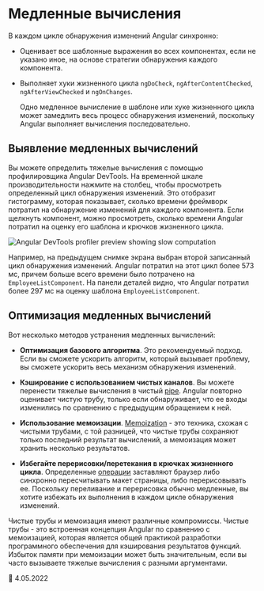 # Медленные вычисления

В каждом цикле обнаружения изменений Angular синхронно:

-   Оценивает все шаблонные выражения во всех компонентах, если не указано иное, на основе стратегии обнаружения каждого компонента.

-   Выполняет хуки жизненного цикла `ngDoCheck`, `ngAfterContentChecked`, `ngAfterViewChecked` и `ngOnChanges`.

    Одно медленное вычисление в шаблоне или хуке жизненного цикла может замедлить весь процесс обнаружения изменений, поскольку Angular выполняет вычисления последовательно.

## Выявление медленных вычислений

Вы можете определить тяжелые вычисления с помощью профилировщика Angular DevTools. На временной шкале производительности нажмите на столбец, чтобы просмотреть определенный цикл обнаружения изменений. Это отобразит гистограмму, которая показывает, сколько времени фреймворк потратил на обнаружение изменений для каждого компонента. Если щелкнуть компонент, можно просмотреть, сколько времени Angular потратил на оценку его шаблона и крючков жизненного цикла.

<div class="lightbox">   <img alt="Angular DevTools profiler preview showing slow computation" src="generated/images/guide/change-detection/slow-computations.png">
</div>

Например, на предыдущем снимке экрана выбран второй записанный цикл обнаружения изменений. Angular потратил на этот цикл более 573 мс, причем больше всего времени было потрачено на `EmployeeListComponent`. На панели деталей видно, что Angular потратил более 297 мс на оценку шаблона `EmployeeListComponent`.

## Оптимизация медленных вычислений

Вот несколько методов устранения медленных вычислений:

-   **Оптимизация базового алгоритма**. Это рекомендуемый подход. Если вы сможете ускорить алгоритм, который вызывает проблему, вы сможете ускорить весь механизм обнаружения изменений.

-   **Кэширование с использованием чистых каналов**. Вы можете перенести тяжелые вычисления в чистый [pipe](/guide/pipes). Angular повторно оценивает чистую трубу, только если обнаруживает, что ее входы изменились по сравнению с предыдущим обращением к ней.

-   **Использование мемоизации**. [Memoization](https://en.wikipedia.org/wiki/Memoization) - это техника, схожая с чистыми трубами, с той разницей, что чистые трубы сохраняют только последний результат вычислений, а мемоизация может хранить несколько результатов.

-   **Избегайте перерисовки/перетекания в крючках жизненного цикла**. Определенные [операции](https://web.dev/avoid-large-complex-layouts-and-layout-thrashing/) заставляют браузер либо синхронно пересчитывать макет страницы, либо перерисовывать ее. Поскольку переливание и перерисовка обычно медленные, вы хотите избежать их выполнения в каждом цикле обнаружения изменений.

Чистые трубы и мемоизация имеют различные компромиссы. Чистые трубы - это встроенная концепция Angular по сравнению с мемоизацией, которая является общей практикой разработки программного обеспечения для кэширования результатов функций. Избыток памяти при мемоизации может быть значительным, если вы часто вызываете тяжелые вычисления с разными аргументами.

:date: 4.05.2022
